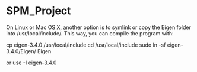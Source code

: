 # SPM_Project

On Linux or Mac OS X, another option is to symlink or copy the Eigen folder into /usr/local/include/. This way, you can compile the program with:

cp eigen-3.4.0 /usr/local/include
cd /usr/local/include
sudo ln -sf eigen-3.4.0/Eigen/ Eigen

or use -I eigen-3.4.0